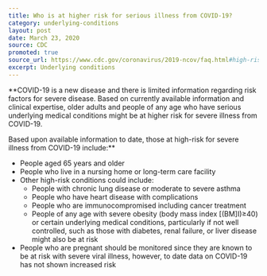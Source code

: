 ```yaml
---
title: Who is at higher risk for serious illness from COVID-19?
category: underlying-conditions
layout: post
date: March 23, 2020
source: CDC
promoted: true
source_url: https://www.cdc.gov/coronavirus/2019-ncov/faq.html#high-risk
excerpt: Underlying conditions
---
```


**COVID-19 is a new disease and there is limited information regarding risk factors for severe disease. Based on currently available information and clinical expertise, older adults and people of any age who have serious underlying medical conditions might be at higher risk for severe illness from COVID-19.

Based upon available information to date, those at high-risk for severe illness from COVID-19 include:**

- People aged 65 years and older
- People who live in a nursing home or long-term care facility
- Other high-risk conditions could include:
  - People with chronic lung disease or moderate to severe asthma
  - People who have heart disease with complications
  - People who are immunocompromised including cancer treatment
  - People of any age with severe obesity (body mass index [(BM]I)≥40) or certain underlying medical conditions, particularly if not well controlled, such as those with diabetes, renal failure, or liver disease might also be at risk
- People who are pregnant should be monitored since they are known to be at risk with severe viral illness, however, to date data on COVID-19 has not shown increased risk